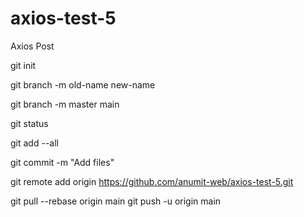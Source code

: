 # axios-test-5

Axios Post

git init

git branch -m old-name new-name

git branch -m master main

git status

git add --all

git commit -m "Add files"

git remote add origin https://github.com/anumit-web/axios-test-5.git

git pull --rebase origin main
git push -u origin main

